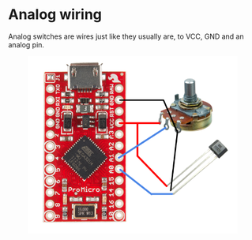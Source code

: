 # Analog wiring

Analog switches are wires just like they usually are, to VCC, GND and an analog pin.&#x20;

<figure><img src="../.gitbook/assets/image (8) (1).png" alt=""><figcaption></figcaption></figure>
